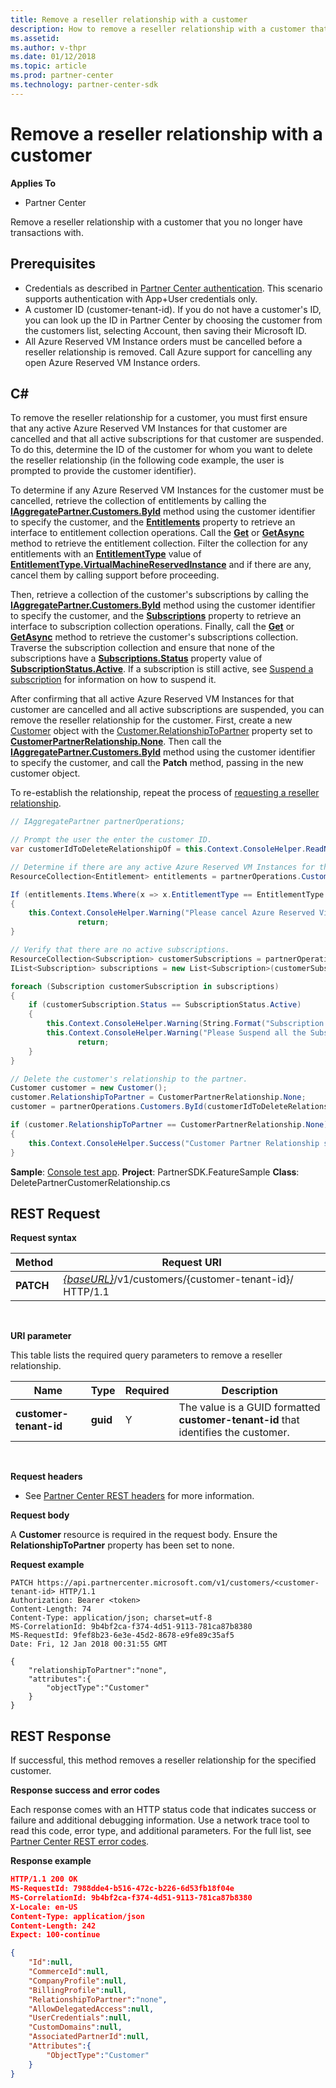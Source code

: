 ```yaml
---
title: Remove a reseller relationship with a customer
description: How to remove a reseller relationship with a customer that you no longer have transactions with. 
ms.assetid: 
ms.author: v-thpr
ms.date: 01/12/2018
ms.topic: article
ms.prod: partner-center
ms.technology: partner-center-sdk
---
```


# Remove a reseller relationship with a customer


**Applies To**

-   Partner Center  


Remove a reseller relationship with a customer that you no longer have transactions with. 

## <span id="Prerequisites"></span><span id="prerequisites"></span><span id="PREREQUISITES"></span>Prerequisites


-   Credentials as described in [Partner Center authentication](partner-center-authentication.md). This scenario supports authentication with App+User credentials only.
-   A customer ID (customer-tenant-id). If you do not have a customer's ID, you can look up the ID in Partner Center by choosing the customer from the customers list, selecting Account, then saving their Microsoft ID.
-   All Azure Reserved VM Instance orders must be cancelled before a reseller relationship is removed. Call Azure support for cancelling any open Azure Reserved VM Instance orders.

## <span id="C_"></span><span id="c_"></span>C#


To remove the reseller relationship for a customer, you must first ensure that any active Azure Reserved VM Instances for that customer are cancelled and that all active subscriptions for that customer are suspended. To do this, determine the ID of the customer for whom you want to delete the reseller relationship (in the following code example, the user is prompted to provide the customer identifier). 

To determine if any Azure Reserved VM Instances for the customer must be cancelled, retrieve the collection of entitlements by calling the [**IAggregatePartner.Customers.ById**](https://docs.microsoft.com/dotnet/api/microsoft.store.partnercenter.customers.icustomercollection.byid) method using the customer identifier to specify the customer, and the [**Entitlements**](https://docs.microsoft.com/en-us/dotnet/api/microsoft.store.partnercenter.customers.icustomer.subscriptions) property to retrieve an interface to entitlement collection operations. Call the [**Get**](https://docs.microsoft.com/en-us/dotnet/api/microsoft.store.partnercenter.subscriptions.isubscriptioncollection.get) or [**GetAsync**](https://docs.microsoft.com/en-us/dotnet/api/microsoft.store.partnercenter.subscriptions.isubscriptioncollection.getasync) method to retrieve the entitlement collection. Filter the collection for any entitlements with an [**EntitlementType**](entitlement.md#entitlementtype) value of [**EntitlementType.VirtualMachineReservedInstance**](entitlement.md#entitlementtype) and if there are any, cancel them by calling support before proceeding. 

Then, retrieve a collection of the customer's subscriptions by calling the [**IAggregatePartner.Customers.ById**](https://docs.microsoft.com/dotnet/api/microsoft.store.partnercenter.customers.icustomercollection.byid) method using the customer identifier to specify the customer, and the [**Subscriptions**](https://docs.microsoft.com/en-us/dotnet/api/microsoft.store.partnercenter.customers.icustomer.subscriptions) property to retrieve an interface to subscription collection operations. Finally, call the [**Get**](https://docs.microsoft.com/en-us/dotnet/api/microsoft.store.partnercenter.subscriptions.isubscriptioncollection.get) or [**GetAsync**](https://docs.microsoft.com/en-us/dotnet/api/microsoft.store.partnercenter.subscriptions.isubscriptioncollection.getasync) method to retrieve the customer's subscriptions collection. Traverse the subscription collection and ensure that none of the subscriptions have a [**Subscriptions.Status**](https://docs.microsoft.com/en-us/dotnet/api/microsoft.store.partnercenter.models.subscriptions.subscription.status) property value of [**SubscriptionStatus.Active**](https://docs.microsoft.com/en-us/dotnet/api/microsoft.store.partnercenter.models.subscriptions.subscriptionstatus). If a subscription is still active, see [Suspend a subscription](https://review.docs.microsoft.com/en-us/partner-center/develop/suspend-a-subscription) for information on how to suspend it. 

After confirming that all active Azure Reserved VM Instances for that customer are cancelled and all active subscriptions are suspended, you can remove the reseller relationship for the customer. First, create a new [Customer](https://docs.microsoft.com/en-us/dotnet/api/microsoft.store.partnercenter.models.customers.customer) object with the [Customer.RelationshipToPartner](https://docs.microsoft.com/en-us/dotnet/api/microsoft.store.partnercenter.models.customers.customer.relationshiptopartner) property set to [**CustomerPartnerRelationship.None**](https://docs.microsoft.com/en-us/dotnet/api/microsoft.store.partnercenter.models.customers.customerpartnerrelationship). Then call the [**IAggregatePartner.Customers.ById**](https://docs.microsoft.com/dotnet/api/microsoft.store.partnercenter.customers.icustomercollection.byid) method using the customer identifier to specify the customer, and call the **Patch** method, passing in the new customer object.

To re-establish the relationship, repeat the process of [requesting a reseller relationship](https://docs.microsoft.com/en-us/partner-center/develop/request-reseller-relationship). 


``` csharp
// IAggregatePartner partnerOperations;

// Prompt the user the enter the customer ID.
var customerIdToDeleteRelationshipOf = this.Context.ConsoleHelper.ReadNonEmptyString("Please enter the ID of the customer you want to delete the relationship with", "The customer ID can't be empty");

// Determine if there are any active Azure Reserved VM Instances for this customer.
ResourceCollection<Entitlement> entitlements = partnerOperations.Customers.ById(customerIdToDeleteRelationshipOf).Entitlements.Get();

If (entitlements.Items.Where(x => x.EntitlementType == EntitlementType.VirtualMachineReservedInstance).Any())
{
    this.Context.ConsoleHelper.Warning("Please cancel Azure Reserved Virtual Machine Instance orders through support and try again. Aborting the delete customer relationship operation");
               return;
}

// Verify that there are no active subscriptions.
ResourceCollection<Subscription> customerSubscriptions = partnerOperations.Customers.ById(customerIdToDeleteRelationshipOf).Subscriptions.Get();
IList<Subscription> subscriptions = new List<Subscription>(customerSubscriptions.Items);

foreach (Subscription customerSubscription in subscriptions)
{
    if (customerSubscription.Status == SubscriptionStatus.Active)
    {
        this.Context.ConsoleHelper.Warning(String.Format("Subscription with ID :{0}  OfferName: {1} cannot be in active state, ", customerSubscription.Id, customerSubscription.OfferName));
        this.Context.ConsoleHelper.Warning("Please Suspend all the Subscriptions and try again. Aborting the delete customer relationship operation");
               return;
    }
}

// Delete the customer's relationship to the partner.
Customer customer = new Customer();
customer.RelationshipToPartner = CustomerPartnerRelationship.None;
customer = partnerOperations.Customers.ById(customerIdToDeleteRelationshipOf).Patch(customer);

if (customer.RelationshipToPartner == CustomerPartnerRelationship.None)
{
    this.Context.ConsoleHelper.Success("Customer Partner Relationship successfully deleted");
}
```

**Sample**: [Console test app](console-test-app.md). **Project**: PartnerSDK.FeatureSample **Class**: DeletePartnerCustomerRelationship.cs


## <span id="REST_Request"></span><span id="rest_request"></span><span id="REST_REQUEST"></span>REST Request   


**Request syntax**

| Method     | Request URI                                                                                                                           |
|------------|---------------------------------------------------------------------------------------------------------------------------------------|
| **PATCH**  | [*{baseURL}*](partner-center-rest-urls.md)/v1/customers/{customer-tenant-id}/ HTTP/1.1 |

 

**URI parameter**

This table lists the required query parameters to remove a reseller relationship.

| Name                   | Type     | Required | Description                                                                        |
|------------------------|----------|----------|------------------------------------------------------------------------------------|
| **customer-tenant-id** | **guid** | Y        | The value is a GUID formatted **customer-tenant-id** that identifies the customer. |

 

**Request headers**

-   See [Partner Center REST headers](headers.md) for more information.

**Request body**

A **Customer** resource is required in the request body. Ensure the **RelationshipToPartner** property has been set to none.

**Request example**

```
PATCH https://api.partnercenter.microsoft.com/v1/customers/<customer-tenant-id> HTTP/1.1
Authorization: Bearer <token>
Content-Length: 74
Content-Type: application/json; charset=utf-8
MS-CorrelationId: 9b4bf2ca-f374-4d51-9113-781ca87b8380
MS-RequestId: 9fef8b23-6e3e-45d2-8678-e9fe89c35af5
Date: Fri, 12 Jan 2018 00:31:55 GMT

{
    "relationshipToPartner":"none",
    "attributes":{
        "objectType":"Customer"
    }
}
```

## <span id="REST_Response"></span><span id="rest_response"></span><span id="REST_RESPONSE"></span>REST Response


If successful, this method removes a reseller relationship for the specified customer.

**Response success and error codes**

Each response comes with an HTTP status code that indicates success or failure and additional debugging information. Use a network trace tool to read this code, error type, and additional parameters. For the full list, see [Partner Center REST error codes](error-codes.md).

**Response example**

``` json
HTTP/1.1 200 OK
MS-RequestId: 7988dde4-b516-472c-b226-6d53fb18f04e
MS-CorrelationId: 9b4bf2ca-f374-4d51-9113-781ca87b8380
X-Locale: en-US
Content-Type: application/json
Content-Length: 242
Expect: 100-continue

{
    "Id":null,
    "CommerceId":null,
    "CompanyProfile":null,
    "BillingProfile":null,
    "RelationshipToPartner":"none",
    "AllowDelegatedAccess":null,
    "UserCredentials":null,
    "CustomDomains":null,
    "AssociatedPartnerId":null,
    "Attributes":{
        "ObjectType":"Customer"
    }
}
```